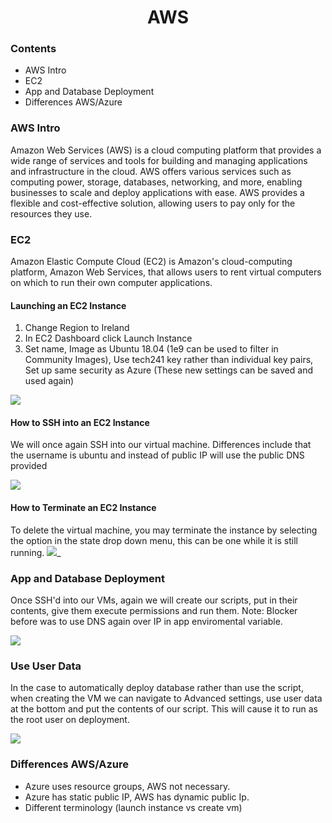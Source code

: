 <h1 style="text-align: center;">AWS</h1>

### Contents
* AWS Intro
* EC2
* App and Database Deployment
* Differences AWS/Azure

### AWS Intro

Amazon Web Services (AWS) is a cloud computing platform that provides a wide range of services and tools for building and managing applications and infrastructure in the cloud.
AWS offers various services such as computing power, storage, databases, networking, and more, enabling businesses to scale and deploy applications with ease.
AWS provides a flexible and cost-effective solution, allowing users to pay only for the resources they use.

### EC2

Amazon Elastic Compute Cloud (EC2) is Amazon's cloud-computing platform, Amazon Web Services, that allows users to rent virtual computers on which to run their own computer applications. 

#### Launching an EC2 Instance
1. Change Region to Ireland
2. In EC2 Dashboard click Launch Instance
3. Set name, Image as Ubuntu 18.04 (1e9 can be used to filter in Community Images), Use tech241 key rather than individual key pairs, Set up same security as Azure (These new settings can be saved and used again)

![](https://i.imgur.com/D4O1n0I.png)

#### How to SSH into an EC2 Instance
We will once again SSH into our virtual machine. Differences include that the username is ubuntu and instead of public IP will use the public DNS provided 

![](https://i.imgur.com/ZJkXIxE.png)

#### How to Terminate an EC2 Instance
To delete the virtual machine, you may terminate the instance by selecting the option in the state drop down menu, this can be one while it is still running. ![](https://i.imgur.com/G84SKdc.png)_

### App and Database Deployment
Once SSH'd into our VMs, again we will create our scripts, put in their contents, give them execute permissions and run them. Note: Blocker before was to use DNS again over IP in app enviromental variable.

![](https://i.imgur.com/lbRSHdA.png)

### Use User Data
In the case to automatically deploy database rather than use the script, when creating the VM we can navigate to Advanced settings, use user data at the bottom and put the contents of our script. This will cause it to run as the root user on deployment.

![](https://i.imgur.com/HBFsusY.png)

### Differences AWS/Azure
* Azure uses resource groups, AWS not necessary.
* Azure has static public IP, AWS has dynamic public Ip.
* Different terminology (launch instance vs create vm)

